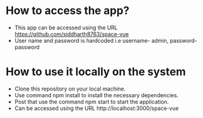 # How to access the app?
- This app can be accessed using the URL https://github.com/siddharth8763/space-vue
- User name and password is hardcoded i.e username- admin, password- password

# How to use it locally on the system
- Clone this repository on your local machine.
- Use command npm install to install the necessary dependencies.
- Post that use the command npm start to start the application.
- Can be accessed using the URL http://localhost:3000/space-vue
